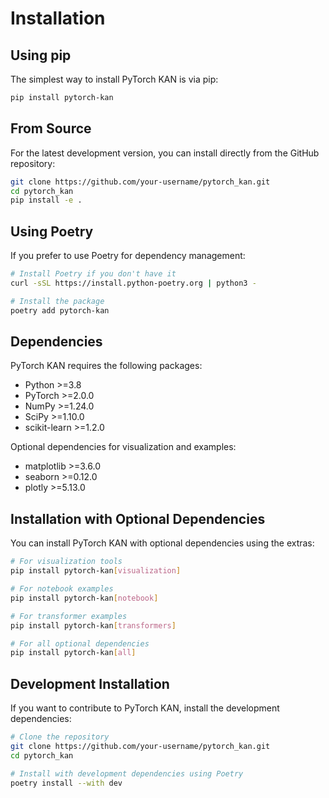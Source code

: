 # Installation

## Using pip

The simplest way to install PyTorch KAN is via pip:

```bash
pip install pytorch-kan
```

## From Source

For the latest development version, you can install directly from the GitHub repository:

```bash
git clone https://github.com/your-username/pytorch_kan.git
cd pytorch_kan
pip install -e .
```

## Using Poetry

If you prefer to use Poetry for dependency management:

```bash
# Install Poetry if you don't have it
curl -sSL https://install.python-poetry.org | python3 -

# Install the package
poetry add pytorch-kan
```

## Dependencies

PyTorch KAN requires the following packages:

- Python >=3.8
- PyTorch >=2.0.0
- NumPy >=1.24.0
- SciPy >=1.10.0
- scikit-learn >=1.2.0

Optional dependencies for visualization and examples:

- matplotlib >=3.6.0
- seaborn >=0.12.0
- plotly >=5.13.0

## Installation with Optional Dependencies

You can install PyTorch KAN with optional dependencies using the extras:

```bash
# For visualization tools
pip install pytorch-kan[visualization]

# For notebook examples
pip install pytorch-kan[notebook]

# For transformer examples
pip install pytorch-kan[transformers]

# For all optional dependencies
pip install pytorch-kan[all]
```

## Development Installation

If you want to contribute to PyTorch KAN, install the development dependencies:

```bash
# Clone the repository
git clone https://github.com/your-username/pytorch_kan.git
cd pytorch_kan

# Install with development dependencies using Poetry
poetry install --with dev
```